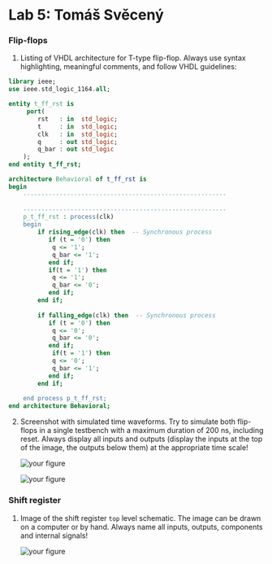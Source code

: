 # Lab 5: Tomáš Svěcený

### Flip-flops

1. Listing of VHDL architecture for T-type flip-flop. Always use syntax highlighting, meaningful comments, and follow VHDL guidelines:

```vhdl
library ieee;
use ieee.std_logic_1164.all;

entity t_ff_rst is 
     port(
        rst   : in  std_logic;
        t     : in  std_logic;
        clk   : in  std_logic;
        q     : out std_logic;
        q_bar : out std_logic
    );
end entity t_ff_rst;

architecture Behavioral of t_ff_rst is
begin
    --------------------------------------------------------
    
    --------------------------------------------------------
    p_t_ff_rst : process(clk)
    begin
        if rising_edge(clk) then  -- Synchronous process
           if (t = '0') then
            q <= '1';
            q_bar <= '1';
           end if;  
           if(t = '1') then
            q <= '1';
            q_bar <= '0';
           end if;           
        end if;
        
        if falling_edge(clk) then  -- Synchronous process
           if (t = '0') then
            q <= '0';
            q_bar <= '0';
           end if;   
            if(t = '1') then
            q <= '0';
            q_bar <= '1';
           end if;           
        end if;
        
    end process p_t_ff_rst;
end architecture Behavioral;
```

2. Screenshot with simulated time waveforms. Try to simulate both flip-flops in a single testbench with a maximum duration of 200 ns, including reset. Always display all inputs and outputs (display the inputs at the top of the image, the outputs below them) at the appropriate time scale!

   ![your figure](images/ff-d.png)
   
   ![your figure](images/ff-t.png.png)

### Shift register

1. Image of the shift register `top` level schematic. The image can be drawn on a computer or by hand. Always name all inputs, outputs, components and internal signals!

   ![your figure]()
